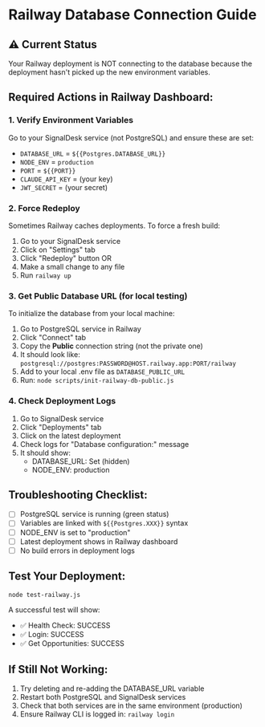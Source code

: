 # Railway Database Connection Guide

## ⚠️ Current Status
Your Railway deployment is NOT connecting to the database because the deployment hasn't picked up the new environment variables.

## Required Actions in Railway Dashboard:

### 1. Verify Environment Variables
Go to your SignalDesk service (not PostgreSQL) and ensure these are set:
- `DATABASE_URL` = `${{Postgres.DATABASE_URL}}`
- `NODE_ENV` = `production`
- `PORT` = `${{PORT}}`
- `CLAUDE_API_KEY` = (your key)
- `JWT_SECRET` = (your secret)

### 2. Force Redeploy
Sometimes Railway caches deployments. To force a fresh build:
1. Go to your SignalDesk service
2. Click on "Settings" tab
3. Click "Redeploy" button
OR
1. Make a small change to any file
2. Run `railway up`

### 3. Get Public Database URL (for local testing)
To initialize the database from your local machine:
1. Go to PostgreSQL service in Railway
2. Click "Connect" tab
3. Copy the **Public** connection string (not the private one)
4. It should look like: `postgresql://postgres:PASSWORD@HOST.railway.app:PORT/railway`
5. Add to your local .env file as `DATABASE_PUBLIC_URL`
6. Run: `node scripts/init-railway-db-public.js`

### 4. Check Deployment Logs
1. Go to SignalDesk service
2. Click "Deployments" tab
3. Click on the latest deployment
4. Check logs for "Database configuration:" message
5. It should show:
   - DATABASE_URL: Set (hidden)
   - NODE_ENV: production

## Troubleshooting Checklist:
- [ ] PostgreSQL service is running (green status)
- [ ] Variables are linked with `${{Postgres.XXX}}` syntax
- [ ] NODE_ENV is set to "production"
- [ ] Latest deployment shows in Railway dashboard
- [ ] No build errors in deployment logs

## Test Your Deployment:
```bash
node test-railway.js
```

A successful test will show:
- ✅ Health Check: SUCCESS
- ✅ Login: SUCCESS
- ✅ Get Opportunities: SUCCESS

## If Still Not Working:
1. Try deleting and re-adding the DATABASE_URL variable
2. Restart both PostgreSQL and SignalDesk services
3. Check that both services are in the same environment (production)
4. Ensure Railway CLI is logged in: `railway login`